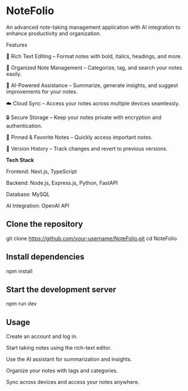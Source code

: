 # NoteFolio

An advanced note-taking management application with AI integration to enhance productivity and organization.

Features

📝 Rich Text Editing – Format notes with bold, italics, headings, and more.

📂 Organized Note Management – Categorize, tag, and search your notes easily.

🤖 AI-Powered Assistance – Summarize, generate insights, and suggest improvements for your notes.

☁️ Cloud Sync – Access your notes across multiple devices seamlessly.

🔒 Secure Storage – Keep your notes private with encryption and authentication.

📌 Pinned & Favorite Notes – Quickly access important notes.

🔄 Version History – Track changes and revert to previous versions.

**Tech Stack**

Frontend: Next.js, TypeScript

Backend: Node.js, Express.js, Python, FastAPI

Database: MySQL

AI Integration: OpenAI API

## Clone the repository
git clone https://github.com/your-username/NoteFolio.git
cd NoteFolio

## Install dependencies
npm install

## Start the development server
npm run dev

## Usage

Create an account and log in.

Start taking notes using the rich-text editor.

Use the AI assistant for summarization and insights.

Organize your notes with tags and categories.

Sync across devices and access your notes anywhere.
